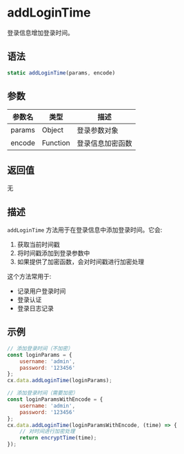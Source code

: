 # addLoginTime

登录信息增加登录时间。

## 语法

```javascript
static addLoginTime(params, encode)
```

## 参数

| 参数名 | 类型 | 描述 |
|--------|------|------|
| params | Object | 登录参数对象 |
| encode | Function | 登录信息加密函数 |

## 返回值

无

## 描述

`addLoginTime` 方法用于在登录信息中添加登录时间。它会:

1. 获取当前时间戳
2. 将时间戳添加到登录参数中
3. 如果提供了加密函数，会对时间戳进行加密处理

这个方法常用于:
- 记录用户登录时间
- 登录认证
- 登录日志记录

## 示例

```javascript
// 添加登录时间（不加密）
const loginParams = {
    username: 'admin',
    password: '123456'
};
cx.data.addLoginTime(loginParams);

// 添加登录时间（需要加密）
const loginParamsWithEncode = {
    username: 'admin',
    password: '123456'
};
cx.data.addLoginTime(loginParamsWithEncode, (time) => {
    // 对时间进行加密处理
    return encryptTime(time);
});
``` 